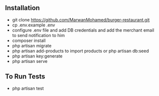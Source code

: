 ## Installation
- git clone https://github.com/MarwanMohamed/burger-restaurant.git
- cp .env.example .env
- configure .env file and add DB credentials and add the merchant email to send notification to him
- composer install
- php artisan migrate
- php artisan add-products to import products or php artisan db:seed
- php artisan key:generate
- php artisan serve

## To Run Tests

- php artisan test
